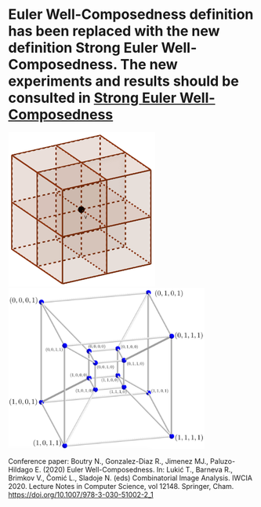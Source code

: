 
# Euler Well-Composedness definition has been replaced with the new definition Strong Euler Well-Composedness. The new experiments and results should be consulted in [Strong Euler Well-Composedness](https://github.com/Cimagroup/Strong-Euler-Well-Composed)



<img src="https://github.com/Cimagroup/Euler-WCness/blob/master/3d.png" width="300" /><img src="https://github.com/Cimagroup/Euler-WCness/blob/master/4d.png" width="400" />



Conference paper:
Boutry N., Gonzalez-Diaz R., Jimenez MJ., Paluzo-Hildago E. (2020) Euler Well-Composedness. In: Lukić T., Barneva R., Brimkov V., Čomić L., Sladoje N. (eds) Combinatorial Image Analysis. IWCIA 2020. Lecture Notes in Computer Science, vol 12148. Springer, Cham. https://doi.org/10.1007/978-3-030-51002-2_1
